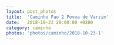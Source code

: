 ```yaml
---
layout: post_photos
title:  'Caminho Fao 2 Povoa de Varzim'
date:   2018-10-23 20:00:00 +0200
category: caminho
photos: 'photos/caminho/2018-10-23-1'
---
```


